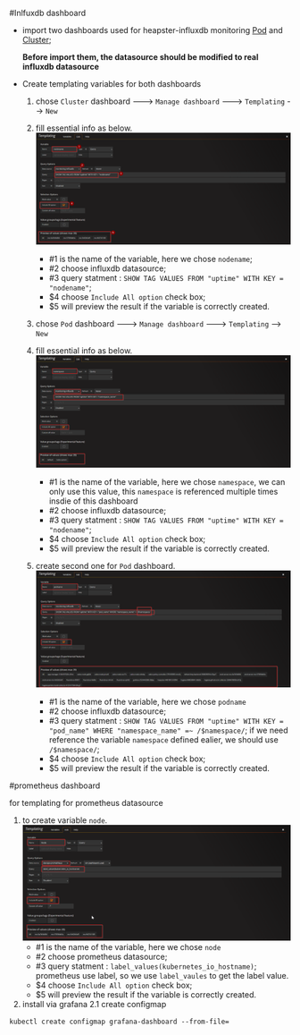 #Inlfuxdb  dashboard

-  import two dashboards used for heapster-influxdb monitoring [Pod](./heapster-influxdb-pod-dashboard.json) and [Cluster](./heapster-influxdb-cluster-dashboard.json); 
    
    **Before import them, the datasource should be modified to real influxdb datasource**
- Create templating variables for both dashboards
    1. chose `Cluster` dashboard ---> `Manage dashboard` ---> `Templating` --> `New`
    2. fill essential info as below. ![img](./heapster-influxdb-cluster-dashboard1.png)
        - #1 is the name of the variable, here we chose `nodename`;
        - #2 choose influxdb datasource;
        - #3 query statment : `SHOW TAG VALUES FROM "uptime" WITH KEY = "nodename"`;
        - $4 choose `Include All option`  check box;
        - $5 will preview the result if the variable is correctly created. 

    3. chose `Pod` dashboard ---> `Manage dashboard` ---> `Templating` --> `New`
    4. fill essential info as below. ![img](./heapster-influxdb-cluster-dashboard2.png)
        - #1 is the name of the variable, here we chose `namespace`, we can only use this value, this `namespace` is referenced multiple times insdie of this dashboard
        - #2 choose influxdb datasource;
        - #3 query statment : `SHOW TAG VALUES FROM "uptime" WITH KEY = "nodename"`;
        - $4 choose `Include All option`  check box;
        - $5 will preview the result if the variable is correctly created. 
    3. create second one for `Pod` dashboard. ![img](./heapster-influxdb-cluster-dashboard3.png)
        - #1 is the name of the variable, here we chose `podname`
        - #2 choose influxdb datasource;
        - #3 query statment : `SHOW TAG VALUES FROM "uptime" WITH KEY = "pod_name" WHERE "namespace_name" =~ /$namespace/`; if we need reference the variable `namespace` defined ealier, we should use `/$namespace/`;
        - $4 choose `Include All option`  check box;
        - $5 will preview the result if the variable is correctly created. 

#prometheus  dashboard

 for templating for prometheus datasource
 1. to create variable `node`. ![img](prometheus-dashboard1.png)
    - #1 is the name of the variable, here we chose `node`
    - #2 choose prometheus datasource;
    - #3 query statment : `label_values(kubernetes_io_hostname)`; prometheus use label, so we use `label_vaules` to get the label value.
    - $4 choose `Include All option`  check box;
    - $5 will preview the result if the variable is correctly created. 
2. install via grafana 
  2.1 create configmap
  ```
  kubectl create configmap grafana-dashboard --from-file=